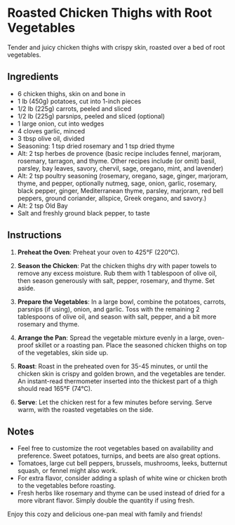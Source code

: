# Roasted Chicken Thighs with Root Vegetables

Tender and juicy chicken thighs with crispy skin, roasted over a bed of root vegetables.

## Ingredients

- 6 chicken thighs, skin on and bone in
- 1 lb (450g) potatoes, cut into 1-inch pieces
- 1/2 lb (225g) carrots, peeled and sliced
- 1/2 lb (225g) parsnips, peeled and sliced (optional)
- 1 large onion, cut into wedges
- 4 cloves garlic, minced
- 3 tbsp olive oil, divided
- Seasoning: 1 tsp dried rosemary and 1 tsp dried thyme
- Alt: 2 tsp herbes de provence (basic recipe includes fennel, marjoram, rosemary, tarragon, and thyme. Other recipes include (or omit) basil, parsley, bay leaves, savory, chervil, sage, oregano, mint, and lavender)
- Alt: 2 tsp poultry seasoning (rosemary, oregano, sage, ginger, marjoram, thyme, and pepper, optionally nutmeg, sage, onion, garlic, rosemary, black pepper, ginger, Mediterranean thyme, parsley, marjoram, red bell peppers, ground coriander, allspice, Greek oregano, and savory.)
- Alt: 2 tsp Old Bay
- Salt and freshly ground black pepper, to taste

## Instructions

1. **Preheat the Oven**: Preheat your oven to 425°F (220°C).

2. **Season the Chicken**: Pat the chicken thighs dry with paper towels to remove any excess moisture. Rub them with 1 tablespoon of olive oil, then season generously with salt, pepper, rosemary, and thyme. Set aside.

3. **Prepare the Vegetables**: In a large bowl, combine the potatoes, carrots, parsnips (if using), onion, and garlic. Toss with the remaining 2 tablespoons of olive oil, and season with salt, pepper, and a bit more rosemary and thyme.

4. **Arrange the Pan**: Spread the vegetable mixture evenly in a large, oven-proof skillet or a roasting pan. Place the seasoned chicken thighs on top of the vegetables, skin side up.

5. **Roast**: Roast in the preheated oven for 35-45 minutes, or until the chicken skin is crispy and golden brown, and the vegetables are tender. An instant-read thermometer inserted into the thickest part of a thigh should read 165°F (74°C).

6. **Serve**: Let the chicken rest for a few minutes before serving. Serve warm, with the roasted vegetables on the side.

## Notes

- Feel free to customize the root vegetables based on availability and preference. Sweet potatoes, turnips, and beets are also great options.
- Tomatoes, large cut bell peppers, brussels, mushrooms, leeks, butternut squash, or fennel might also work.
- For extra flavor, consider adding a splash of white wine or chicken broth to the vegetables before roasting.
- Fresh herbs like rosemary and thyme can be used instead of dried for a more vibrant flavor. Simply double the quantity if using fresh.

Enjoy this cozy and delicious one-pan meal with family and friends!
